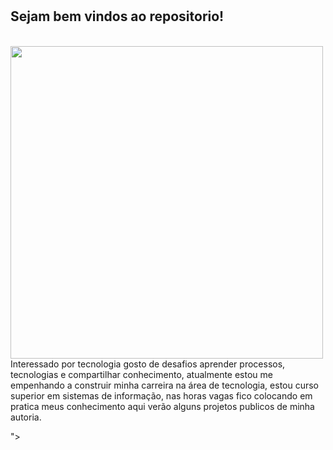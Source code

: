 # 
<h2>Sejam bem vindos ao repositorio!</h2><br>
<img src="https://www.hsbs.com.br/wp-content/uploads/2018/12/ti_2019.png" style="width:500px;height:350px alt="<p style="text-align:left;">Interessado por tecnologia gosto de desafios aprender processos, tecnologias e compartilhar conhecimento, atualmente estou me empenhando a construir minha carreira na área de tecnologia, estou curso superior em sistemas de informação, nas horas vagas fico colocando em pratica meus conhecimento aqui verão alguns projetos publicos de minha autoria.</p>">


